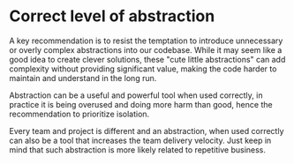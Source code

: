# Correct level of abstraction

A key recommendation is to resist the temptation to introduce unnecessary or overly complex
abstractions into our codebase. While it may seem like a good idea to create clever solutions,
these "cute little abstractions" can add complexity without providing significant value,
making the code harder to maintain and understand in the long run.

Abstraction can be a useful and powerful tool when used correctly, in practice it is being overused
and doing more harm than good, hence the recommendation to prioritize isolation.

Every team and project is different and an abstraction, when used correctly
can also be a tool that increases the team delivery velocity. Just keep in mind
that such abstraction is more likely related to repetitive business.
